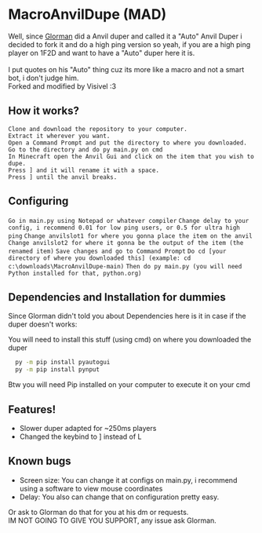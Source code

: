 #  MacroAnvilDupe (MAD)
Well, since [Glorman](https://github.com/GGlorman/AnvilDupe) did a Anvil duper and called it a "Auto" Anvil Duper i decided to fork it and do a high ping version so yeah, if you are a high ping player on 1F2D and want to have a "Auto" duper here it is.\
\
I put quotes on his "Auto" thing cuz its more like a macro and not a smart bot, i don't judge him.\
Forked and modified by Visivel :3
## How it works?

`Clone and download the repository to your computer.`\
`Extract it wherever you want.`\
`Open a Command Prompt and put the directory to where you downloaded.`\
`Go to the directory and do py main.py on cmd`\
`In Minecraft open the Anvil Gui and click on the item that you wish to dupe.`\
`Press ] and it will rename it with a space.`\
`Press ] until the anvil breaks.`

## Configuring

`Go in main.py using Notepad or whatever compiler`
`Change delay to your config, i recommend 0.01 for low ping users, or 0.5 for ultra high ping`
`Change anvilslot1 for where you gonna place the item on the anvil`
`Change anvilslot2 for where it gonna be the output of the item (the renamed item)`
`Save changes and go to Command Prompt`
`Do cd [your directory of where you downloaded this] (example: cd c:\downloads\MacroAnvilDupe-main)`
`Then do py main.py (you will need Python installed for that, python.org)` 

## Dependencies and Installation for dummies

Since Glorman didn't told you about Dependencies here is it in case if the duper doesn't works:

You will need to install this stuff (using cmd) on where you downloaded the duper

```bash
  py -m pip install pyautogui
  py -m pip install pynput
```
Btw you will need Pip installed on your computer to execute it on your cmd
    
## Features!

- Slower duper adapted for ~250ms players
- Changed the keybind to ] instead of L


## Known bugs

- Screen size: 
You can change it at configs on main.py, i recommend using a software to view mouse coordinates
- Delay: 
You also can change that on configuration pretty easy.

Or ask to Glorman do that for you at his dm or requests.\
IM NOT GOING TO GIVE YOU SUPPORT, any issue ask Glorman.

  
